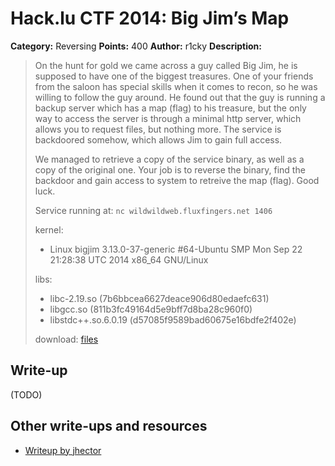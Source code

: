 # Hack.lu CTF 2014: Big Jim’s Map

**Category:** Reversing
**Points:** 400
**Author:** r1cky
**Description:**

> On the hunt for gold we came across a guy called Big Jim, he is supposed to have one of the biggest treasures. One of your friends from the saloon has special skills when it comes to recon, so he was willing to follow the guy around. He found out that the guy is running a backup server which has a map (flag) to his treasure, but the only way to access the server is through a minimal http server, which allows you to request files, but nothing more. The service is backdoored somehow, which allows Jim to gain full access.
>
> We managed to retrieve a copy of the service binary, as well as a copy of the original one.
> Your job is to reverse the binary, find the backdoor and gain access to system to retreive the map (flag). Good luck.
>
> Service running at: `nc wildwildweb.fluxfingers.net 1406`
>
> kernel:
> - Linux bigjim 3.13.0-37-generic #64-Ubuntu SMP Mon Sep 22 21:28:38 UTC 2014 x86_64 GNU/Linux
>
> libs:
> - libc-2.19.so (7b6bbcea6627deace906d80edaefc631)
> - libgcc.so (811b3fc49164d5e9bff7d8ba28c960f0)
> - libstdc++.so.6.0.19 (d57085f9589bad60675e16bdfe2f402e)
>
> download: [files](bigjim_8fecca5dc6569e0668b6e48388ddbd1a.tar.gz)


## Write-up

(TODO)

## Other write-ups and resources

* [Writeup by jhector](https://github.com/jhector/big-jims-map)
